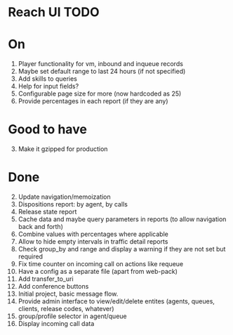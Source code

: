# Reach UI TODO

# On

1. Player functionality for vm, inbound and inqueue records
2. Maybe set default range to last 24 hours (if not specified)
3. Add skills to queries
7. Help for input fields?
8. Configurable page size for more (now hardcoded as 25)
9. Provide percentages in each report (if they are any)

# Good to have

3. Make it gzipped for production

# Done

2. Update navigation/memoization
5. Dispositions report: by agent, by calls
6. Release state report
1. Cache data and maybe query parameters in reports (to allow navigation back and forth)
4. Combine values with percentages where applicable
1. Allow to hide empty intervals in traffic detail reports
2. Check group_by and range and display a warning if they are not set but required
3. Fix time counter on incoming call on actions like requeue
2. Have a config as a separate file (apart from web-pack)
2. Add transfer_to_uri
3. Add conference buttons
1. Initial project, basic message flow.
2. Provide admin interface to view/edit/delete entites (agents, queues, clients, release codes, whatever)
3. group/profile selector in agent/queue
4. Display incoming call data
